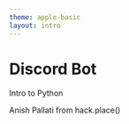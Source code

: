 ```yaml
---
theme: apple-basic
layout: intro
---
```


# Discord Bot

Intro to Python

<div class="absolute bottom-10">
  <span class="font-700">
    Anish Pallati from hack.place()
  </span>
</div>
